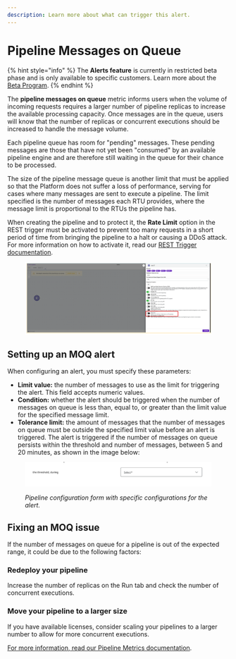 ```yaml
---
description: Learn more about what can trigger this alert.
---
```


# Pipeline Messages on Queue

{% hint style="info" %}
The **Alerts feature** is currently in restricted beta phase and is only available to specific customers. Learn more about the [Beta Program](https://docs.digibee.com/documentation/general/beta-program).
{% endhint %}

The **pipeline messages on queue** metric informs users when the volume of incoming requests requires a larger number of pipeline replicas to increase the available processing capacity. Once messages are in the queue, users will know that the number of replicas or concurrent executions should be increased to handle the message volume.

Each pipeline queue has room for "pending" messages. These pending messages are those that have not yet been "consumed" by an available pipeline engine and are therefore still waiting in the queue for their chance to be processed.

The size of the pipeline message queue is another limit that must be applied so that the Platform does not suffer a loss of performance, serving for cases where many messages are sent to execute a pipeline. The limit specified is the number of messages each RTU provides, where the message limit is proportional to the RTUs the pipeline has.

When creating the pipeline and to protect it, the **Rate Limit** option in the REST trigger must be activated to prevent too many requests in a short period of time from bringing the pipeline to a halt or causing a DDoS attack. For more information on how to activate it, read our [REST Trigger documentation](https://docs.digibee.com/documentation/components/triggers/rest-trigger).

<figure><img src="../../../.gitbook/assets/rest trigger (1).png" alt=""><figcaption></figcaption></figure>

## Setting up an MOQ alert

When configuring an alert, you must specify these parameters:

* **Limit value:** the number of messages to use as the limit for triggering the alert. This field accepts numeric values.&#x20;
* **Condition:** whether the alert should be triggered when the number of messages on queue is less than, equal to, or greater than the limit value for the specified message limit.
* **Tolerance limit:** the amount of messages that the number of messages on queue must be outside the specified limit value before an alert is triggered. The alert is triggered if the number of messages on queue persists within the threshold and number of messages, between 5 and 20 minutes, as shown in the image below:



<figure><img src="../../../.gitbook/assets/threshold EN.png" alt=""><figcaption><p><em>Pipeline configuration form with specific configurations for the alert.</em></p></figcaption></figure>

## Fixing an MOQ issue

If the number of messages on queue for a pipeline is out of the expected range, it could be due to the following factors:

### Redeploy your pipeline

Increase the number of replicas on the Run tab and check the number of concurrent executions.

### Move your pipeline to a larger size

If you have available licenses, consider scaling your pipelines to a larger number to allow for more concurrent executions.

[For more information, read our Pipeline Metrics documentation](https://docs.digibee.com/documentation/monitor/pipeline-metrics#pipeline-messages-in-queue-messages).
